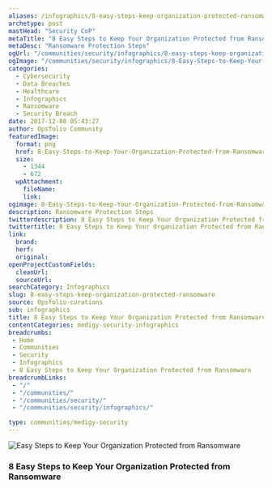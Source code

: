 ```yaml
---
aliases: /infographics/8-easy-steps-keep-organization-protected-ransomware
archetype: post
mastHead: "Security CoP"
metaTitle: "8 Easy Steps to Keep Your Organization Protected from Ransomware"
metaDesc: "Ransomware Protection Steps" 
ogUrl: "/communities/security/infographics/8-easy-steps-keep-organization-protected-ransomware"
ogImage: "/communities/security/infographics/8-Easy-Steps-to-Keep-Your-Organization-Protected-from-Ransomware.jpg"
categories:
  - Cybersecurity
  - Data Breaches
  - Healthcare
  - Infographics
  - Ransomware
  - Security Breach
date: 2017-12-08 05:43:27
author: Opsfolio Community
featuredImage:
  format: png
  href: 8-Easy-Steps-to-Keep-Your-Organization-Protected-from-Ransomware.jpg
  size:
    - 1344
    - 672
  wpAttachment:
    fileName:
    link:
ogimage: 8-Easy-Steps-to-Keep-Your-Organization-Protected-from-Ransomware-125x125.png
description: Ransomware Protection Steps
twitterdescription: 8 Easy Steps to Keep Your Organization Protected from Ransomware
twittertitle: 8 Easy Steps to Keep Your Organization Protected from Ransomware
link:
  brand:
  herf:
  original:
openProjectCustomFields:
  cleanUrl:
  sourceUrl:
searchCategory: Infographics
slug: 8-easy-steps-keep-organization-protected-ransomware
source: Opsfolio-curations
sub: infographics
title: 8 Easy Steps to Keep Your Organization Protected from Ransomware
contentCategories: medigy-security-infographics
breadcrumbs:
 - Home
 - Communities
 - Security
 - Infographics
 - 8 Easy Steps to Keep Your Organization Protected from Ransomware
breadcrumbLinks:
 - "/"
 - "/communities/"
 - "/communities/security/"
 - "/communities/security/infographics/"

type: communities/medigy-security
---
```

![Easy Steps to Keep Your Organization Protected from Ransomware](/communities/security/infographics/8-Easy-Steps-to-Keep-Your-Organization-Protected-from-Ransomware.jpg)

### 8 Easy Steps to Keep Your Organization Protected from Ransomware